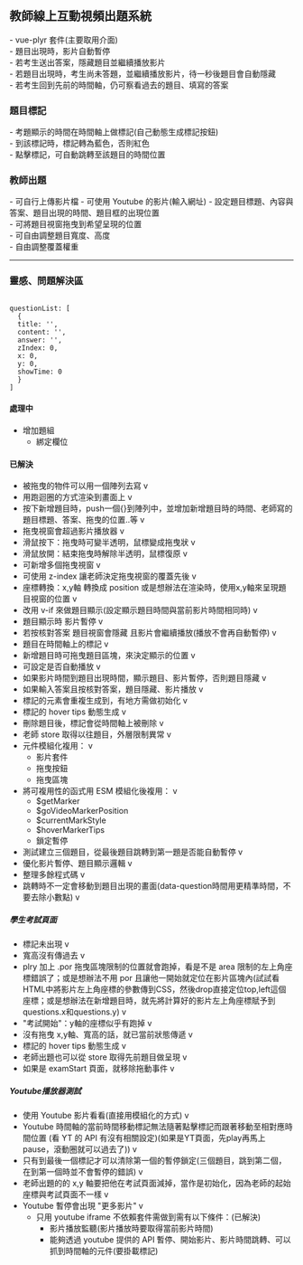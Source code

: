 <h2>教師線上互動視頻出題系統</h2>
- vue-plyr 套件(主要取用介面)<br />
- 題目出現時，影片自動暫停<br />
- 若考生送出答案，隱藏題目並繼續播放影片<br />
- 若題目出現時，考生尚未答題，並繼續播放影片，待一秒後題目會自動隱藏<br />
- 若考生回到先前的時間軸，仍可察看過去的題目、填寫的答案<br />

<h3>題目標記</h3>
- 考題顯示的時間在時間軸上做標記(自己動態生成標記按鈕)<br />
- 到該標記時，標記轉為藍色，否則紅色<br />
- 點擊標記，可自動跳轉至該題目的時間位置<br />

<h3>教師出題</h3>
- 可自行上傳影片檔
- 可使用 Youtube 的影片(輸入網址)
- 設定題目標題、內容與答案、題目出現的時間、題目框的出現位置<br />
- 可將題目視窗拖曳到希望呈現的位置<br />
- 可自由調整題目寬度、高度<br />
- 自由調整覆蓋權重<br />

<hr />

<h3>靈感、問題解決區</h3>

<code>
questionList: [
  {
  title: '',
  content: '',
  answer: '',
  zIndex: 0,
  x: 0,
  y: 0,
  showTime: 0
  }
]
</code>

<h4>處理中</h4>

- 增加題組
  - 綁定欄位


<h4>已解決</h4>

- 被拖曳的物件可以用一個陣列去寫 v
- 用跑迴圈的方式渲染到畫面上 v
- 按下新增題目時，push一個{}到陣列中，並增加新增題目時的時間、老師寫的題目標題、答案、拖曳的位置..等 v
- 拖曳視窗會超過影片播放器 v
- 滑鼠按下：拖曳時可變半透明，鼠標變成拖曳狀 v
- 滑鼠放開：結束拖曳時解除半透明，鼠標復原 v
- 可新增多個拖曳視窗 v
- 可使用 z-index 讓老師決定拖曳視窗的覆蓋先後 v
- 座標轉換：x,y軸 轉換成 position 或是想辦法在渲染時，使用x,y軸來呈現題目視窗的位置 v
- 改用 v-if 來做題目顯示(設定顯示題目時間與當前影片時間相同時) v
- 題目顯示時 影片暫停 v
- 若按核對答案 題目視窗會隱藏 且影片會繼續播放(播放不會再自動暫停) v
- 題目在時間軸上的標記 v
- 新增題目時可拖曳題目區塊，來決定顯示的位置 v
- 可設定是否自動播放 v
- 如果影片時間到題目出現時間，顯示題目、影片暫停，否則題目隱藏 v
- 如果輸入答案且按核對答案，題目隱藏、影片播放 v
- 標記的元素會重複生成到，有地方需做初始化 v
- 標記的 hover tips 動態生成 v
- 刪除題目後，標記會從時間軸上被刪除 v
- 老師 store 取得以往題目，外層限制異常 v
- 元件模組化複用： v
  - 影片套件
  - 拖曳按鈕
  - 拖曳區塊
- 將可複用性的函式用 ESM 模組化後複用： v
  - $getMarker
  - $goVideoMarkerPosition
  - $currentMarkStyle
  - $hoverMarkerTips
  - 鎖定暫停
- 測試建立三個題目，從最後題目跳轉到第一題是否能自動暫停 v
- 優化影片暫停、題目顯示邏輯 v
- 整理多餘程式碼 v
- 跳轉時不一定會移動到題目出現的畫面(data-question時間用更精準時間，不要去除小數點) v

<h5>學生考試頁面</h5>

- 標記未出現 v
- 寬高沒有傳過去 v
- plry 加上 .por 拖曳區塊限制的位置就會跑掉，看是不是 area 限制的左上角座標錯誤了；或是想辦法不用 por 且讓他一開始就定位在影片區塊內(試試看HTML中將影片左上角座標的參數傳到CSS，然後drop直接定位top,left這個座標；或是想辦法在新增題目時，就先將計算好的影片左上角座標賦予到questions.x和questions.y) v
- "考試開始"：y軸的座標似乎有跑掉 v
- 沒有拖曳 x,y軸、寬高的話，就已當前狀態傳遞 v
- 標記的 hover tips 動態生成 v
- 老師出題也可以從 store 取得先前題目做呈現 v
- 如果是 examStart 頁面，就移除拖動事件 v

<h5>Youtube播放器測試</h5>

- 使用 Youtube 影片看看(直接用模組化的方式) v
- Youtube 時間軸的當前時間移動標記無法隨著點擊標記而跟著移動至相對應時間位置 (看 YT 的 API 有沒有相關設定)(如果是YT頁面，先play再馬上pause，滾動圈就可以過去了)) v
- 只有到最後一個標記才可以清除第一個的暫停鎖定(三個題目，跳到第二個，在到第一個時並不會暫停的錯誤) v
- 老師出題的的 x,y 軸要把他在考試頁面減掉，當作是初始化，因為老師的起始座標與考試頁面不一樣 v
- Youtube 暫停會出現 "更多影片" v
  - 只用 youtube iframe 不依賴套件需做到需有以下條件：(已解決)
    - 影片播放監聽(影片播放時要取得當前影片時間)
    - 能夠透過 youtube 提供的 API 暫停、開始影片、影片時間跳轉、可以抓到時間軸的元件(要掛載標記)

